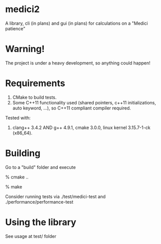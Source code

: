 medici2
=======

A library, cli (in plans) and gui (in plans) for calculations on a "Medici patience"


Warning!
========

The project is under a heavy development, so anything could happen!


Requirements
============

1. CMake to build tests.
2. Some C++11 functionality used (shared pointers, c++11 initializations, auto keyword, ...), so C++11 compliant compiler required.

Tested with:
1. clang++ 3.4.2 AND g++ 4.9.1, cmake 3.0.0, linux kernel 3.15.7-1-ck (x86_64).


Building
========

Go to a "build" folder and execute

% cmake ..

% make

Consider running tests via ./test/medici-test and ./performance/performance-test


Using the library
=================

See usage at test/ folder

